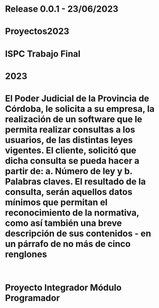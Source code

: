 # Release 0.0.1 - 23/06/2023

# Proyectos2023
# ISPC Trabajo Final
# 2023
# El Poder Judicial de la Provincia de Córdoba, le solicita a su empresa, la realización de un software que le permita realizar consultas a los usuarios, de las distintas leyes vigentes. El cliente, solicitó que dicha consulta se pueda hacer a partir de: a. Número de ley y b. Palabras claves. El resultado de la consulta, serán aquellos datos mínimos que permitan el reconocimiento de la normativa, como así también una breve descripción de sus contenidos - en un párrafo de no más de cinco renglones 
</br>

# Proyecto Integrador Módulo Programador
